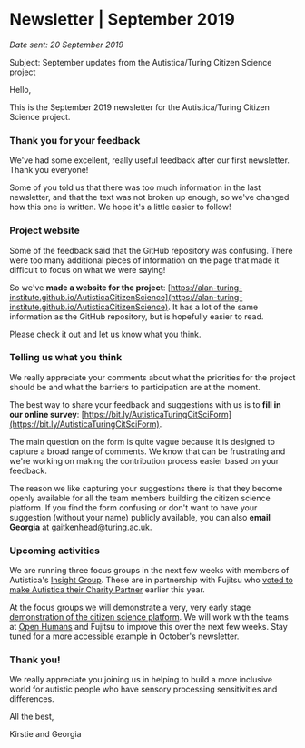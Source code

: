 # Newsletter | September 2019

*Date sent: 20 September 2019*

Subject: September updates from the Autistica/Turing Citizen Science project

Hello,

This is the September 2019 newsletter for the Autistica/Turing Citizen Science project.

### Thank you for your feedback

We've had some excellent, really useful feedback after our first newsletter.
Thank you everyone!

Some of you told us that there was too much information in the last newsletter, and that the text was not broken up enough, so we've changed how this one is written.
We hope it's a little easier to follow!

### Project website

Some of the feedback said that the GitHub repository was confusing.
There were too many additional pieces of information on the page that made it difficult to focus on what we were saying!

So we've **made a website for the project**: [https://alan-turing-institute.github.io/AutisticaCitizenScience](https://alan-turing-institute.github.io/AutisticaCitizenScience).
It has a lot of the same information as the GitHub repository, but is hopefully easier to read.

Please check it out and let us know what you think.

### Telling us what you think

We really appreciate your comments about what the priorities for the project should be and what the barriers to participation are at the moment.

The best way to share your feedback and suggestions with us is to **fill in our online survey**: [https://bit.ly/AutisticaTuringCitSciForm](https://bit.ly/AutisticaTuringCitSciForm).

The main question on the form is quite vague because it is designed to capture a broad range of comments.
We know that can be frustrating and we're working on making the contribution process easier based on your feedback.

The reason we like capturing your suggestions there is that they become openly available for all the team members building the citizen science platform.
If you find the form confusing or don't want to have your suggestion (without your name) publicly available, you can also **email Georgia** at [gaitkenhead@turing.ac.uk](mailto:gaitkenhead@turing.ac.uk).

### Upcoming activities

We are running three focus groups in the next few weeks with members of Autistica's [Insight Group](https://www.autistica.org.uk/get-involved/calmer-christmas/help-shape-research).
These are in partnership with Fujitsu who [voted to make Autistica their Charity Partner](https://www.fujitsu.com/uk/about/local/corporate-responsibility/charity-partner/) earlier this year.

At the focus groups we will demonstrate a very, very early stage [demonstration of the citizen science platform](https://autistica-demo-deployment.herokuapp.com).
We will work with the teams at [Open Humans](https://autistica-demo-deployment.herokuapp.com/) and Fujitsu to improve this over the next few weeks.
Stay tuned for a more accessible example in October's newsletter.

### Thank you!

We really appreciate you joining us in helping to build a more inclusive world for autistic people who have sensory processing sensitivities and differences.

All the best,

Kirstie and Georgia

